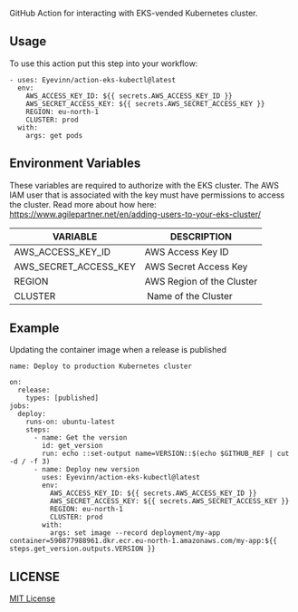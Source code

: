 GitHub Action for interacting with EKS-vended Kubernetes cluster.

## Usage

To use this action put this step into your workflow:

```
- uses: Eyevinn/action-eks-kubectl@latest
  env:
    AWS_ACCESS_KEY_ID: ${{ secrets.AWS_ACCESS_KEY_ID }}
    AWS_SECRET_ACCESS_KEY: ${{ secrets.AWS_SECRET_ACCESS_KEY }}
    REGION: eu-north-1
    CLUSTER: prod
  with:
    args: get pods
```

## Environment Variables

These variables are required to authorize with the EKS cluster. The AWS IAM user that is associated with the key must have permissions to access the cluster. Read more about how here: https://www.agilepartner.net/en/adding-users-to-your-eks-cluster/

| VARIABLE | DESCRIPTION |
| --- | --- |
| AWS_ACCESS_KEY_ID | AWS Access Key ID |
| AWS_SECRET_ACCESS_KEY | AWS Secret Access Key |
| REGION | AWS Region of the Cluster |
| CLUSTER | Name of the Cluster |

## Example

Updating the container image when a release is published

```
name: Deploy to production Kubernetes cluster
  
on:
  release:
    types: [published]
jobs:
  deploy:
    runs-on: ubuntu-latest
    steps:
      - name: Get the version
        id: get_version
        run: echo ::set-output name=VERSION::$(echo $GITHUB_REF | cut -d / -f 3)
      - name: Deploy new version
        uses: Eyevinn/action-eks-kubectl@latest
        env:
          AWS_ACCESS_KEY_ID: ${{ secrets.AWS_ACCESS_KEY_ID }}
          AWS_SECRET_ACCESS_KEY: ${{ secrets.AWS_SECRET_ACCESS_KEY }}
          REGION: eu-north-1
          CLUSTER: prod
        with:
          args: set image --record deployment/my-app container=590877988961.dkr.ecr.eu-north-1.amazonaws.com/my-app:${{ steps.get_version.outputs.VERSION }}
```

## LICENSE

[MIT License](https://github.com/Eyevinn/action-eks-kubectl/blob/master/LICENSE)
